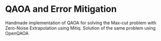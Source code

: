 # QAOA and Error Mitigation

Handmade implementation of QAOA for solving the Max-cut problem with Zero-Noise Extrapolation using Mitiq. Solution of the same problem using OpenQAOA 
